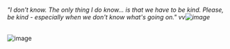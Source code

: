 ###### "I don't know. The only thing I do know... is that we have to be kind. Please, be kind - especially when we don't know what's going on." vv![image](https://github.com/user-attachments/assets/738abfab-f2e3-4038-8952-03d6c2c53c37)

![image](https://github.com/user-attachments/assets/91879ca9-4b95-4078-a716-6b0ee3880c37)





